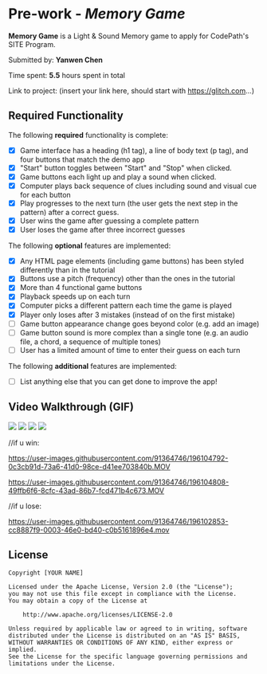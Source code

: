 # Pre-work - *Memory Game*

**Memory Game** is a Light & Sound Memory game to apply for CodePath's SITE Program. 

Submitted by: **Yanwen Chen**

Time spent: **5.5** hours spent in total

Link to project: (insert your link here, should start with https://glitch.com...)

## Required Functionality

The following **required** functionality is complete:

* [X] Game interface has a heading (h1 tag), a line of body text (p tag), and four buttons that match the demo app
* [X] "Start" button toggles between "Start" and "Stop" when clicked. 
* [X] Game buttons each light up and play a sound when clicked. 
* [X] Computer plays back sequence of clues including sound and visual cue for each button
* [X] Play progresses to the next turn (the user gets the next step in the pattern) after a correct guess. 
* [X] User wins the game after guessing a complete pattern
* [X] User loses the game after three incorrect guesses

The following **optional** features are implemented:

* [X] Any HTML page elements (including game buttons) has been styled differently than in the tutorial
* [X] Buttons use a pitch (frequency) other than the ones in the tutorial
* [X] More than 4 functional game buttons
* [X] Playback speeds up on each turn
* [X] Computer picks a different pattern each time the game is played
* [X] Player only loses after 3 mistakes (instead of on the first mistake)
* [ ] Game button appearance change goes beyond color (e.g. add an image)
* [ ] Game button sound is more complex than a single tone (e.g. an audio file, a chord, a sequence of multiple tones)
* [ ] User has a limited amount of time to enter their guess on each turn

The following **additional** features are implemented:

- [ ] List anything else that you can get done to improve the app!

## Video Walkthrough (GIF)

![](gif1-link-here)
![](gif2-link-here)
![](gif3-link-here)
![](gif4-link-here)

//if u win:

https://user-images.githubusercontent.com/91364746/196104792-0c3cb91d-73a6-41d0-98ce-d41ee703840b.MOV

https://user-images.githubusercontent.com/91364746/196104808-49ffb6f6-8cfc-43ad-86b7-fcd471b4c673.MOV

//if u lose:

https://user-images.githubusercontent.com/91364746/196102853-cc8887f9-0003-46e0-bd40-c0b5161896e4.mov



## License

    Copyright [YOUR NAME]

    Licensed under the Apache License, Version 2.0 (the "License");
    you may not use this file except in compliance with the License.
    You may obtain a copy of the License at

        http://www.apache.org/licenses/LICENSE-2.0

    Unless required by applicable law or agreed to in writing, software
    distributed under the License is distributed on an "AS IS" BASIS,
    WITHOUT WARRANTIES OR CONDITIONS OF ANY KIND, either express or implied.
    See the License for the specific language governing permissions and
    limitations under the License.
